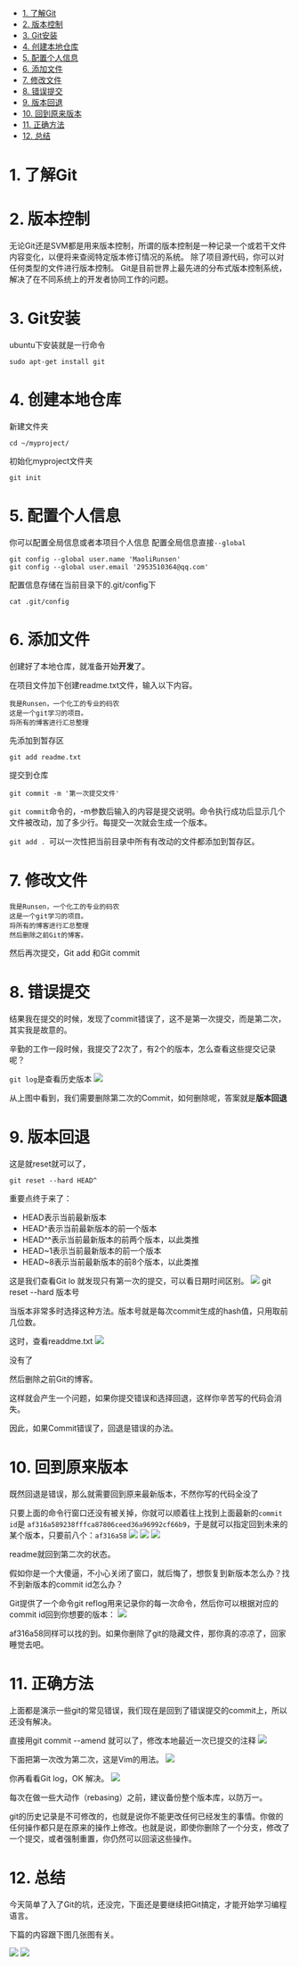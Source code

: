 - [1. 了解Git](#1-了解git)
- [2. 版本控制](#2-版本控制)
- [3. Git安装](#3-git安装)
- [4. 创建本地仓库](#4-创建本地仓库)
- [5. 配置个人信息](#5-配置个人信息)
- [6. 添加文件](#6-添加文件)
- [7. 修改文件](#7-修改文件)
- [8. 错误提交](#8-错误提交)
- [9. 版本回退](#9-版本回退)
- [10. 回到原来版本](#10-回到原来版本)
- [11. 正确方法](#11-正确方法)
- [12. 总结](#12-总结)
# 1. 了解Git
# 2. 版本控制
无论Git还是SVM都是用来版本控制，所谓的版本控制是一种记录一个或若干文件内容变化，以便将来查阅特定版本修订情况的系统。 除了项目源代码，你可以对任何类型的文件进行版本控制。
Git是目前世界上最先进的分布式版本控制系统，解决了在不同系统上的开发者协同工作的问题。
# 3. Git安装
ubuntu下安装就是一行命令
```shell
sudo apt-get install git
```
# 4. 创建本地仓库
新建文件夹
```shell
cd ~/myproject/
```
初始化myproject文件夹
```shell
git init
```
# 5. 配置个人信息
你可以配置全局信息或者本项目个人信息
配置全局信息直接```--global```
```shell
git config --global user.name 'MaoliRunsen'
git config --global user.email '2953510364@qq.com'
```
配置信息存储在当前目录下的.git/config下
```shell
cat .git/config
```
# 6. 添加文件
创建好了本地仓库，就准备开始**开发**了。

在项目文件加下创建readme.txt文件，输入以下内容。
```
我是Runsen，一个化工的专业的码农
这是一个git学习的项目。
将所有的博客进行汇总整理
```
先添加到暂存区
```shell
git add readme.txt
```
提交到仓库
```shell
git commit -m '第一次提交文件'
```

```git commit```命令的，-m参数后输入的内容是提交说明。命令执行成功后显示几个文件被改动，加了多少行。每提交一次就会生成一个版本。

```git add . ```可以一次性把当前目录中所有有改动的文件都添加到暂存区。

# 7. 修改文件
```
我是Runsen，一个化工的专业的码农
这是一个git学习的项目。
将所有的博客进行汇总整理
然后删除之前Git的博客。
```
然后再次提交，Git add 和Git commit

# 8. 错误提交
结果我在提交的时候，发现了commit错误了，这不是第一次提交，而是第二次，其实我是故意的。

辛勤的工作一段时候，我提交了2次了，有2个的版本，怎么查看这些提交记录呢？

```git log```是查看历史版本
![](https://camo.githubusercontent.com/fe1dd12c5be7bd8e91c6b5fb9a9551b4549f92d220f965deaa4bd6957ab38ad9/68747470733a2f2f696d672d626c6f672e6373646e696d672e636e2f32303230303531313131333632383531342e706e67)

从上图中看到，我们需要删除第二次的Commit，如何删除呢，答案就是**版本回退**

# 9. 版本回退
这是就reset就可以了，
```shell
git reset --hard HEAD^
```
重要点终于来了：
- HEAD表示当前最新版本
- HEAD^表示当前最新版本的前一个版本
- HEAD^^表示当前最新版本的前两个版本，以此类推
- HEAD~1表示当前最新版本的前一个版本
- HEAD~8表示当前最新版本的前8个版本，以此类推

这是我们查看Git lo 就发现只有第一次的提交，可以看日期时间区别。
![](https://camo.githubusercontent.com/7119e2a1699c33d04df12d7b47cbf3f7ad6bfe33d42ed5748432c2fb6b28b135/68747470733a2f2f696d672d626c6f672e6373646e696d672e636e2f32303230303531313131343431313237322e706e67)
git reset --hard 版本号

当版本非常多时选择这种方法。版本号就是每次commit生成的hash值，只用取前几位数。

这时，查看readdme.txt
![](https://camo.githubusercontent.com/b2edaefecd9705ba4ff4782ab84fed209657c6a003d04a8294234fbbf4c4ea0a/68747470733a2f2f696d672d626c6f672e6373646e696d672e636e2f32303230303531313131353730353338322e706e67)

没有了 

然后删除之前Git的博客。

这样就会产生一个问题，如果你提交错误和选择回退，这样你辛苦写的代码会消失。

因此，如果Commit错误了，回退是错误的办法。

# 10. 回到原来版本
既然回退是错误，那么就需要回到原来最新版本，不然你写的代码全没了

只要上面的命令行窗口还没有被关掉，你就可以顺着往上找到上面最新的```commit id```是 ```af316a589238fffca87806ceed36a96992cf66b9```，于是就可以指定回到未来的某个版本，只要前八个：```af316a58```
![](https://camo.githubusercontent.com/3d8c926f68fa15f760906ab34fb5b683d86e064622886fe0f967dd0ac69dd9a1/68747470733a2f2f696d672d626c6f672e6373646e696d672e636e2f32303230303531313132313033363936322e706e67)
![](https://camo.githubusercontent.com/480b8f3b09ed988a9068084d4080774529d799c809d1075adf5f1b694edf28f1/68747470733a2f2f696d672d626c6f672e6373646e696d672e636e2f32303230303531313132313335353830362e706e67)
![](https://camo.githubusercontent.com/133f0b4862484b7b03b0d4844fe9a3f26890ac6e8f788f6d19a70f1a89f5b6aa/68747470733a2f2f696d672d626c6f672e6373646e696d672e636e2f32303230303531313132313431313930342e706e67)

readme就回到第二次的状态。

假如你是一个大傻逼，不小心关闭了窗口，就后悔了，想恢复到新版本怎么办？找不到新版本的commit id怎么办？

Git提供了一个命令git reflog用来记录你的每一次命令，然后你可以根据对应的commit id回到你想要的版本：
![](https://camo.githubusercontent.com/41af5af2f671fa56155d0f6bf742af573c9145351cf5261118c6ea8cb88ac3b3/68747470733a2f2f696d672d626c6f672e6373646e696d672e636e2f32303230303531313132313631323639382e706e67)

af316a58同样可以找的到。如果你删除了git的隐藏文件，那你真的凉凉了，回家睡觉去吧。

# 11. 正确方法
上面都是演示一些git的常见错误，我们现在是回到了错误提交的commit上，所以还没有解决。

直接用git commit --amend 就可以了，修改本地最近一次已提交的注释
![](https://camo.githubusercontent.com/714704f184aa3442a22d0657b10d019782bb3102b6aa9819c69373c942a608c9/68747470733a2f2f696d672d626c6f672e6373646e696d672e636e2f323032303035313131323237343235382e706e67)

下面把第一次改为第二次，这是Vim的用法。
![](https://camo.githubusercontent.com/31b405d91789e2508bab52baca59cc1c4dd5c3fc418920887d783e1570acbd18/68747470733a2f2f696d672d626c6f672e6373646e696d672e636e2f32303230303531313132323635383433372e706e67)

你再看看Git log，OK 解决。
![](https://camo.githubusercontent.com/235b0949d8ae013252c0bd3b3b29d4ba07af665273eb0da67d491ba53a12a5f9/68747470733a2f2f696d672d626c6f672e6373646e696d672e636e2f32303230303531313132323833303334382e706e67)

每次在做一些大动作（rebasing）之前，建议备份整个版本库，以防万一。

git的历史记录是不可修改的，也就是说你不能更改任何已经发生的事情。你做的任何操作都只是在原来的操作上修改。也就是说，即使你删除了一个分支，修改了一个提交，或者强制重置，你仍然可以回滚这些操作。

# 12. 总结

今天简单了入了Git的坑，还没完，下面还是要继续把Git搞定，才能开始学习编程语言。

下篇的内容跟下图几张图有关。

![](https://camo.githubusercontent.com/25628a63cf05166f614ac5d9a130b2aaf3b9c5b9f6c03d3b1296eb25be31329c/68747470733a2f2f696d672d626c6f672e6373646e696d672e636e2f32303139303830313137323335323837322e706e67)
![](https://camo.githubusercontent.com/627361a425ed3925186296b4d91d40393eeaf66983e9fbc9f44878ad23f73248/68747470733a2f2f696d672d626c6f672e6373646e696d672e636e2f32303139303830313137323430333931312e706e67)
